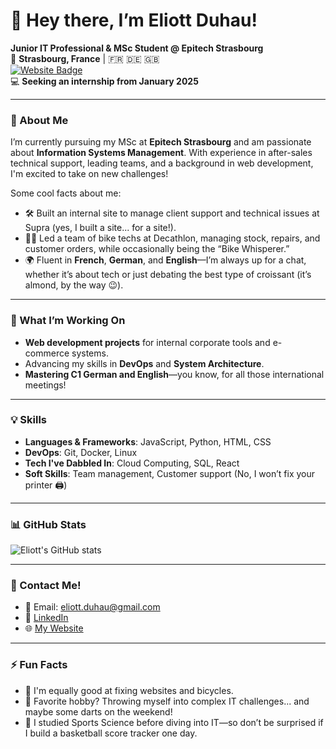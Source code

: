 # 👋 Hey there, I’m Eliott Duhau!
**Junior IT Professional & MSc Student @ Epitech Strasbourg**  
📍 **Strasbourg, France** | 🇫🇷 🇩🇪 🇬🇧  
[![Website Badge](https://img.shields.io/badge/Website-Visit-1f425f?style=flat&logo=google-chrome)](https://eliottduhau.github.io/Digital-Resume/)  
💻 **Seeking an internship from January 2025**

---

### 🚀 About Me
I’m currently pursuing my MSc at **Epitech Strasbourg** and am passionate about **Information Systems Management**. With experience in after-sales technical support, leading teams, and a background in web development, I'm excited to take on new challenges!

Some cool facts about me:
- 🛠 Built an internal site to manage client support and technical issues at Supra (yes, I built a site... for a site!).
- 🚴‍♂️ Led a team of bike techs at Decathlon, managing stock, repairs, and customer orders, while occasionally being the “Bike Whisperer.”
- 🌍 Fluent in **French**, **German**, and **English**—I’m always up for a chat, whether it’s about tech or just debating the best type of croissant (it’s almond, by the way 😉).

---

### 💼 What I’m Working On
- **Web development projects** for internal corporate tools and e-commerce systems.
- Advancing my skills in **DevOps** and **System Architecture**.
- **Mastering C1 German and English**—you know, for all those international meetings!

---

### 💡 Skills
- **Languages & Frameworks**: JavaScript, Python, HTML, CSS  
- **DevOps**: Git, Docker, Linux  
- **Tech I've Dabbled In**: Cloud Computing, SQL, React  
- **Soft Skills**: Team management, Customer support (No, I won’t fix your printer 🖨️)

---

### 📊 GitHub Stats
![Eliott's GitHub stats](https://github-readme-stats.vercel.app/api?username=eliottduhau&show_icons=true&theme=radical)

---

### 💬 Contact Me!
- 📧 Email: [eliott.duhau@gmail.com](mailto:eliott.duhau@gmail.com)
- 💼 [LinkedIn](https://www.linkedin.com/in/eliottduhau)
- 🌐 [My Website](https://eliottduhau.github.io/Digital-Resume/)

---

### ⚡ Fun Facts
- 🔧 I'm equally good at fixing websites and bicycles.
- 🎯 Favorite hobby? Throwing myself into complex IT challenges... and maybe some darts on the weekend!
- 🏀 I studied Sports Science before diving into IT—so don’t be surprised if I build a basketball score tracker one day.
